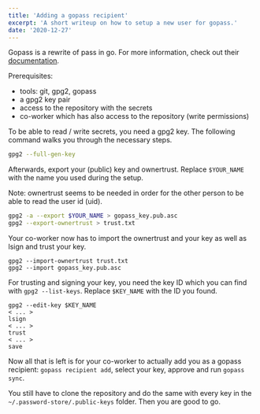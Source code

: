 ```yaml
---
title: 'Adding a gopass recipient'
excerpt: 'A short writeup on how to setup a new user for gopass.'
date: '2020-12-27'
---
```


Gopass is a rewrite of pass in go. For more information, check out their [documentation](https://www.gopass.pw/docs/).

Prerequisites:

- tools: git, gpg2, gopass
- a gpg2 key pair
- access to the repository with the secrets
- co-worker which has also access to the repository (write permissions)

To be able to read / write secrets, you need a gpg2 key. The following command walks you through the necessary steps.

```sh
gpg2 --full-gen-key
```

Afterwards, export your (public) key and ownertrust. Replace `$YOUR_NAME` with the name you used during the setup.

Note: ownertrust seems to be needed in order for the other person to be able to read the user id (uid).

```sh
gpg2 -a --export $YOUR_NAME > gopass_key.pub.asc
gpg2 --export-ownertrust > trust.txt
```

Your co-worker now has to import the ownertrust and your key as well as lsign and trust your key.

```
gpg2 --import-ownertrust trust.txt
gpg2 --import gopass_key.pub.asc
```

For trusting and signing your key, you need the key ID which you can find with `gpg2 --list-keys`. Replace `$KEY_NAME` with the ID you found.

```
gpg2 --edit-key $KEY_NAME
< ... > 
lsign
< ... > 
trust
< ... >
save
```

Now all that is left is for your co-worker to actually add you as a gopass recipient: `gopass recipient add`, select your key, approve and run `gopass sync`.

You still have to clone the repository and do the same with every key in the `~/.password-store/.public-keys` folder. Then you are good to go.
